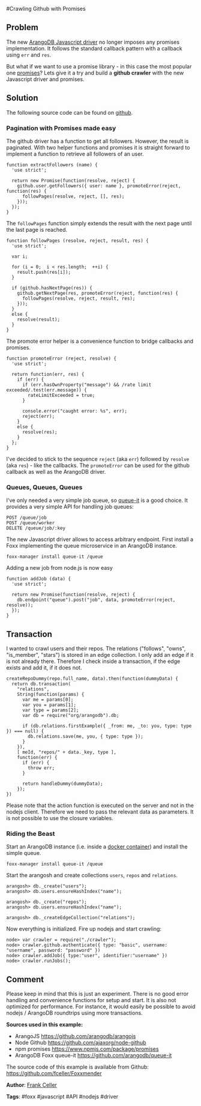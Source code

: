 #Crawling Github with Promises

## Problem

The new [ArangoDB Javascript driver][1] no longer imposes any promises implementation. It follows the standard callback pattern with a callback using `err` and `res`. 

But what if we want to use a promise library - in this case the most popular one [promises][3]? Lets give it a try and build a **github crawler** with the new Javascript driver and promises. 

## Solution

The following source code can be found on [github][4].

### Pagination with Promises made easy

The github driver has a function to get all followers. However, the result is paginated. With two helper functions and promises it is straight forward to implement a function to retrieve all followers of an user.

    function extractFollowers (name) {
      'use strict';
    
      return new Promise(function(resolve, reject) {
        github.user.getFollowers({ user: name }, promoteError(reject, function(res) {
          followPages(resolve, reject, [], res);
        }));
      });
    }
    

The `followPages` function simply extends the result with the next page until the last page is reached.

    function followPages (resolve, reject, result, res) {
      'use strict';
    
      var i;
    
      for (i = 0;  i < res.length;  ++i) {
        result.push(res[i]);
      }
    
      if (github.hasNextPage(res)) {
        github.getNextPage(res, promoteError(reject, function(res) {
          followPages(resolve, reject, result, res);
        }));
      }
      else {
        resolve(result);
      }
    }
    

The promote error helper is a convenience function to bridge callbacks and promises.

    function promoteError (reject, resolve) {
      'use strict';
    
      return function(err, res) {
        if (err) {
          if (err.hasOwnProperty("message") && /rate limit exceeded/.test(err.message)) {
            rateLimitExceeded = true;
          }
    
          console.error("caught error: %s", err);
          reject(err);
        }
        else {
          resolve(res);
        }
      };
    }
    

I've decided to stick to the sequence `reject` (aka `err`) followed by `resolve` (aka `res`) - like the callbacks. The `promoteError` can be used for the github callback as well as the ArangoDB driver.

### Queues, Queues, Queues

I've only needed a very simple job queue, so [queue-it][5] is a good choice. It provides a very simple API for handling job queues:

    POST /queue/job
    POST /queue/worker
    DELETE /queue/job/:key
    

The new Javascript driver allows to access arbitrary endpoint. First install a Foxx implementing the queue microservice in an ArangoDB instance.

    foxx-manager install queue-it /queue
    

Adding a new job from node.js is now easy

    function addJob (data) {
      'use strict';
    
      return new Promise(function(resolve, reject) {
        db.endpoint("queue").post("job", data, promoteError(reject, resolve));
      });
    }
    

## Transaction

I wanted to crawl users and their repos. The relations ("follows", "owns", "is_member", "stars") is stored in an edge collection. I only add an edge if it is not already there. Therefore I check inside a transaction, if the edge exists and add it, if it does not.

    createRepoDummy(repo.full_name, data).then(function(dummyData) {
      return db.transaction(
        "relations",
        String(function(params) {
          var me = params[0];
          var you = params[1];
          var type = params[2];
          var db = require("org/arangodb").db;
    
          if (db.relations.firstExample({ _from: me, _to: you, type: type }) === null) {
            db.relations.save(me, you, { type: type });
          }
        }),
        [ meId, "repos/" + data._key, type ],
        function(err) {
          if (err) {
            throw err;
          }
    
          return handleDummy(dummyData);
        });
    })
    

Please note that the action function is executed on the server and not in the nodejs client. Therefore we need to pass the relevant data as parameters. It is not possible to use the closure variables.

### Riding the Beast

Start an ArangoDB instance (i.e. inside a [docker container][6]) and install the simple queue.

    foxx-manager install queue-it /queue
    

Start the arangosh and create collections `users`, `repos` and `relations`.

    arangosh> db._create("users");
    arangosh> db.users.ensureHashIndex("name");
    
    arangosh> db._create("repos");
    arangosh> db.users.ensureHashIndex("name");
    
    arangosh> db._createEdgeCollection("relations");
    

Now everything is initialized. Fire up nodejs and start crawling:

    node> var crawler = require("./crawler");
    node> crawler.github.authenticate({ type: "basic", username: "username", password: "password" })
    node> crawler.addJob({ type:"user", identifier:"username" })
    node> crawler.runJobs();
    

## Comment

Please keep in mind that this is just an experiment. There is no good error handling and convenience functions for setup and start. It is also not optimized for performance. For instance, it would easily be possible to avoid nodejs / ArangoDB roundtrips using more transactions.

**Sources used in this example:**

*   ArangoJS <https://github.com/arangodb/arangojs>
*   Node Github <https://github.com/ajaxorg/node-github>
*   npm promises <https://www.npmjs.com/package/promises>
*   ArangoDB Foxx queue-it <https://github.com/arangodb/queue-it>

The source code of this example is available from Github: <https://github.com/fceller/Foxxmender>

**Author**: [Frank Celler](https://github.com/fceller)

**Tags**: #foxx #javascript #API #nodejs #driver

[1]: https://github.com/arangodb/arangojs
[2]: https://github.com/ajaxorg/node-github
[3]: https://www.npmjs.com/package/promises
[4]: https://github.com/fceller/Foxxmender
[5]: https://github.com/arangodb/queue-it
[6]: https://docs.arangodb.com/cookbook/RunningInDockerContainer.html